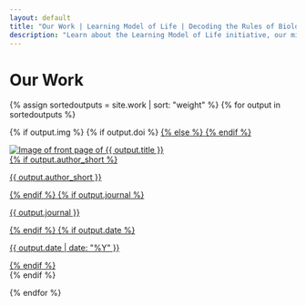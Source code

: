 ```yaml
---
layout: default
title: "Our Work | Learning Model of Life | Decoding the Rules of Biology"
description: "Learn about the Learning Model of Life initiative, our mission to decode the rules of biology, and our interdisciplinary approach combining deep biological expertise with leading AI research."
---
```


<div class="work-content">
    <h1 class="work-title">Our Work</h1>
    <div class="article-grid">

{% assign sortedoutputs = site.work | sort: "weight" %}
{% for output in sortedoutputs %}

  {% if output.img %} <!-- IF NO IMAGE, NOTHING APPEARS -->
    {% if output.doi %}
      <a href="https://doi.org/{{output.doi}}" target="_blank" rel="noopener noreferrer" class="article-link">
    {% else %}
      <a href="https://baillielab.net" target="_blank" rel="noopener noreferrer" class="article-link">
    {% endif %}
          <div class="article-item">
              <img src="{{ output.img }}" alt="Image of front page of {{ output.title }}" class="article-image lazy" data-src="{{ output.img }}" loading="lazy">
              <div class="article-info">
                {% if output.author_short %}
                  <p>{{ output.author_short }}</p>
                {% endif %}
                {% if output.journal %}
                  <p>{{ output.journal }}</p>
                {% endif %}
                {% if output.date %}
                  <p>{{ output.date | date: "%Y" }}</p>
                {% endif %}
              </div>
          </div>
      </a>
  {% endif %} 

{% endfor %}
    </div>
</div>













  